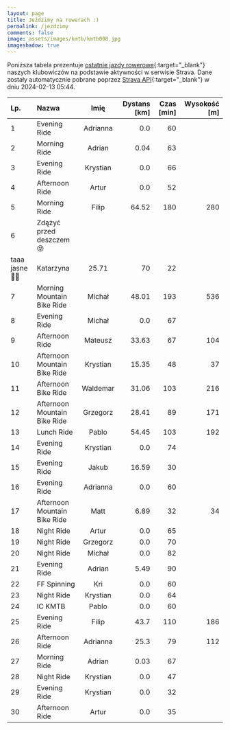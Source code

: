 ```yaml
---
layout: page
title: Jeździmy na rowerach :)
permalink: /jezdzimy
comments: false
image: assets/images/kmtb/kmtb008.jpg
imageshadow: true
---
```


Poniższa tabela prezentuje [ostatnie jazdy rowerowe](https://www.strava.com/clubs/336381){:target="_blank"} naszych klubowiczów na podstawie aktywności w serwisie Strava. Dane zostały automatycznie pobrane poprzez [Strava API](https://developers.strava.com/docs/reference/#api-Clubs-getClubActivitiesById){:target="_blank"} w dniu 2024-02-13 05:44.

Lp. | Nazwa | Imię | Dystans [km] | Czas [min] | Wysokość [m]
:--- | :--- | :---: | ---: | ---: | ---:
1|Evening Ride|Adrianna|0.0|60|
2|Morning Ride|Adrian|0.04|63|
3|Evening Ride|Krystian|0.0|66|
4|Afternoon Ride|Artur|0.0|52|
5|Morning Ride|Filip|64.52|180|280
6|Zdążyć przed deszczem 😜
 taaa jasne 🤦‍♀️|Katarzyna|25.71|70|22
7|Morning Mountain Bike Ride|Michał|48.01|193|536
8|Evening Ride|Michał|0.0|67|
9|Afternoon Ride|Mateusz|33.63|67|104
10|Afternoon Mountain Bike Ride|Krystian|15.35|48|37
11|Afternoon  Bike Ride|Waldemar|31.06|103|216
12|Afternoon Mountain Bike Ride|Grzegorz|28.41|89|171
13|Lunch Ride|Pablo|54.45|103|192
14|Evening Ride|Krystian|0.0|74|
15|Evening Ride|Jakub|16.59|30|
16|Evening Ride|Adrianna|0.0|60|
17|Afternoon Mountain Bike Ride|Matt|6.89|32|34
18|Night Ride|Artur|0.0|65|
19|Night Ride|Grzegorz|0.0|70|
20|Night Ride|Michał|0.0|82|
21|Evening Ride|Adrian|5.49|90|
22|FF Spinning|Kri|0.0|60|
23|Night Ride|Krystian|0.0|64|
24|IC KMTB|Pablo|0.0|60|
25|Evening Ride|Filip|43.7|110|186
26|Afternoon Ride|Adrianna|25.3|79|112
27|Morning Ride|Adrian|0.03|67|
28|Night Ride|Krystian|0.0|47|
29|Evening Ride|Krystian|0.0|32|
30|Afternoon Ride|Artur|0.0|35|
